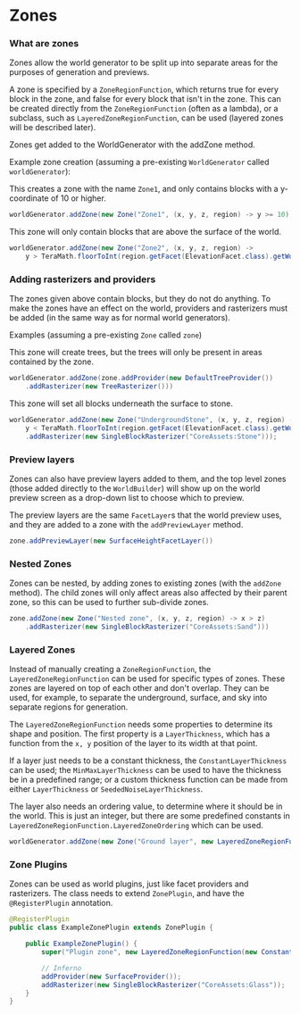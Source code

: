 # Zones

### What are zones

Zones allow the world generator to be split up into separate areas for the purposes of generation and previews.

A zone is specified by a `ZoneRegionFunction`, which returns true for every block in the zone, and false for every block that isn't in the zone. This can be created directly from the `ZoneRegionFunction` (often as a lambda), or a subclass, such as `LayeredZoneRegionFunction`, can be used (layered zones will be described later).

Zones get added to the WorldGenerator with the addZone method.

Example zone creation (assuming a pre-existing `WorldGenerator` called `worldGenerator`):

This creates a zone with the name `Zone1`, and only contains blocks with a y-coordinate of 10 or higher.

```java
worldGenerator.addZone(new Zone("Zone1", (x, y, z, region) -> y >= 10));
```

This zone will only contain blocks that are above the surface of the world.

```java
worldGenerator.addZone(new Zone("Zone2", (x, y, z, region) ->
    y > TeraMath.floorToInt(region.getFacet(ElevationFacet.class).getWorld(x, z))));
```

### Adding rasterizers and providers

The zones given above contain blocks, but they do not do anything. To make the zones have an effect on the world, providers and rasterizers must be added (in the same way as for normal world generators).

Examples (assuming a pre-existing `Zone` called `zone`)

This zone will create trees, but the trees will only be present in areas contained by the zone.

```java
worldGenerator.addZone(zone.addProvider(new DefaultTreeProvider())
    .addRasterizer(new TreeRasterizer()))
```

This zone will set all blocks underneath the surface to stone.

```java
worldGenerator.addZone(new Zone("UndergroundStone", (x, y, z, region) ->
    y < TeraMath.floorToInt(region.getFacet(ElevationFacet.class).getWorld(x, z)))
    .addRasterizer(new SingleBlockRasterizer("CoreAssets:Stone")));
```

### Preview layers

Zones can also have preview layers added to them, and the top level zones (those added directly to the `WorldBuilder`) will show up on the world preview screen as a drop-down list to choose which to preview.

The preview layers are the same `FacetLayer`s that the world preview uses, and they are added to a zone with the `addPreviewLayer` method.

```java
zone.addPreviewLayer(new SurfaceHeightFacetLayer())
```

### Nested Zones

Zones can be nested, by adding zones to existing zones (with the `addZone` method). The child zones will only affect areas also affected by their parent zone, so this can be used to further sub-divide zones.

```java
zone.addZone(new Zone("Nested zone", (x, y, z, region) -> x > z)
    .addRasterizer(new SingleBlockRasterizer("CoreAssets:Sand")))
```

### Layered Zones

Instead of manually creating a `ZoneRegionFunction`, the `LayeredZoneRegionFunction` can be used for specific types of zones. These zones are layered on top of each other and don't overlap. They can be used, for example, to separate the underground, surface, and sky into separate regions for generation.

The `LayeredZoneRegionFunction` needs some properties to determine its shape and position. The first property is a `LayerThickness`, which has a function from the `x, y` position of the layer to its width at that point.

If a layer just needs to be a constant thickness, the `ConstantLayerThickness` can be used; the `MinMaxLayerThickness` can be used to have the thickness be in a predefined range; or a custom thickness function can be made from either `LayerThickness` or `SeededNoiseLayerThickness`.

The layer also needs an ordering value, to determine where it should be in the world. This is just an integer, but there are some predefined constants in `LayeredZoneRegionFunction.LayeredZoneOrdering` which can be used.

```java
worldGenerator.addZone(new Zone("Ground layer", new LayeredZoneRegionFunction(new ConstantLayerThickness(5), LayeredZoneRegionFunction.LayeredZoneOrdering.GROUND)))
```

### Zone Plugins

Zones can be used as world plugins, just like facet providers and rasterizers. The class needs to extend `ZonePlugin`, and have the `@RegisterPlugin` annotation.

```java
@RegisterPlugin
public class ExampleZonePlugin extends ZonePlugin {

    public ExampleZonePlugin() {
        super("Plugin zone", new LayeredZoneRegionFunction(new ConstantLayerThickness(1), DEEP_UNDERGROUND));

        // Inferno
        addProvider(new SurfaceProvider());
        addRasterizer(new SingleBlockRasterizer("CoreAssets:Glass"));
    }
}
```